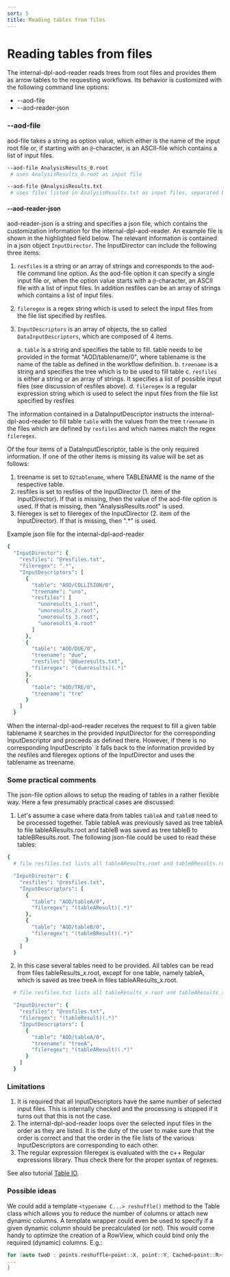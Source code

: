 ```yaml
---
sort: 5
title: Reading tables from files
---
```


# Reading tables from files

The internal-dpl-aod-reader reads trees from root files and provides them as arrow tables to the requesting workflows. Its behavior is customized with the following command line options:

* --aod-file
* --aod-reader-json

### --aod-file

aod-file takes a string as option value, which either is the name of the input root file or, if starting with an `@`-character, is an ASCII-file which contains a list of input files.

```csh
--aod-file AnalysisResults_0.root
 # uses AnalysisResults_0.root as input file

--aod-file @AnalysisResults.txt
 # uses files listed in AnalysisResults.txt as input files, separated by linebreaks

```

#### --aod-reader-json

aod-reader-json is a string and specifies a json file, which contains the
customization information for the internal-dpl-aod-reader. An example file is
shown in the highlighted field below. The relevant information is contained in
a json object `InputDirector`. The InputDirector can include the following
three items:

  1. `resfiles` is a string or an array of strings and corresponds to the aod-file command line option. As the aod-file option it can specify a single input file or, when the option value starts with a `@`-character, an ASCII file with a list of input files. In addition resfiles can be an array of strings which contains a list of input files.
  2. `fileregex` is a regex string which is used to select the input files from the file list specified by resfiles.
  3. `InputDescriptors` is an array of objects, the so called `DataInputDescriptors`, which are composed of 4 items.

     a. `table` is a string and specifies the table to fill. table needs to be provided in the format "AOD/tablename/0", where tablename is the name of the table as defined in the workflow definition.
     b. `treename` is a string and specifies the tree which is to be used to fill table
     c. `resfiles` is either a string or an array of strings. It specifies a list of possible input files (see discussion of resfiles above).
     d. `fileregex` is a regular expression string which is used to select the input files from the file list specified by resfiles

The information contained in a DataInputDescriptor instructs the internal-dpl-aod-reader to fill table `table` with the values from the tree `treename` in the files which are defined by `resfiles` and which names match the regex `fileregex`.

Of the four items of a DataInputDescriptor, table is the only required information. If one of the other items is missing its value will be set as follows:

  1. treename is set to `O2tablename`, where TABLENAME is the name of the respective table.
  2. resfiles is set to resfiles of the InputDirector (1. item of the InputDirector). If that is missing, then the value of the aod-file option is used. If that is missing, then "AnalysisResults.root" is used.
  3. fileregex is set to fileregex of the InputDirector (2. item of the InputDirector). If that is missing, then ".*" is used.

Example json file for the internal-dpl-aod-reader

```csh
{
  "InputDirector": {
    "resfiles": "@resfiles.txt",
    "fileregex": ".*",
    "InputDescriptors": [
      {
        "table": "AOD/COLLISION/0",
        "treename": "uno",
        "resfiles": [
          "unoresults_1.root",
          "unoresults_2.root",
          "unoresults_3.root",
          "unoresults_4.root"
        ]
      },
      {
        "table": "AOD/DUE/0",
        "treename": "due",
        "resfiles": "@dueresults.txt",
        "fileregex": "(dueresults)(.*)"
      },
      {
        "table": "AOD/TRE/0",
        "treename": "tre"
      }
    ]
  }
```

When the internal-dpl-aod-reader receives the request to fill a given table tablename it searches in the provided InputDirector for the corresponding InputDescriptor and proceeds as defined there. However, if there is no corresponding InputDescripto` it falls back to the information provided by the resfiles and fileregex options of the InputDirector and uses the tablename as treename.

### Some practical comments

The json-file option allows to setup the reading of tables in a rather
flexible way. Here a few presumably practical cases are discussed:

  1. Let's assume a case where data from tables `tableA` and `tableB` need to be
processed together. Table tableA was previously saved as tree tableA to file
tableAResults.root and tableB was saved as tree tableB to tableBResults.root.
The following json-file could be used to read these tables:

```csh
{
  # file resfiles.txt lists all tableAResults.root and tableBResults.root files.

  "InputDirector": {
    "resfiles": "@resfiles.txt",
    "InputDescriptors": [
      {
        "table": "AOD/tableA/0",
        "fileregex": "(tableAResult)(.*)"
      },
      {
        "table": "AOD/tableB/0",
        "fileregex": "(tableBResult)(.*)"
      }
    ]
  }
```

  2. In this case several tables need to be provided. All tables can be read from files tableResults_x.root, except for one table, namely tableA, which is saved as tree treeA in files tableAResults_x.root.

```csh
  # file resfiles.txt lists all tableResults_x.root and tableAResults_x.root files.

  "InputDirector": {
    "resfiles": "@resfiles.txt",
    "fileregex": "(tableResult)(.*)"
    "InputDescriptors": [
      {
        "table": "AOD/tableA/0",
        "treename": "treeA",
        "fileregex": "(tableAResult)(.*)"
      }
    ]
  }
```

### Limitations

  1. It is required that all InputDescriptors have the same number of selected input files. This is internally checked and the processing is stopped if it turns out that this is not the case.
  2. The internal-dpl-aod-reader loops over the selected input files in the order as they are listed. It is the duty of the user to make sure that the order is correct and that the order in the file lists
of the various InputDescriptors are corresponding to each other.
  3. The regular expression fileregex is evaluated with the c++ Regular expressions library. Thus check there for the proper syntax of regexes.

See also tutorial [Table IO](../tutorials/tablesIO.md).

### Possible ideas

We could add a template `<typename C...> reshuffle()` method to the Table class which allows you to reduce the number of columns or attach new dynamic columns. A template wrapper could
even be used to specify if a given dynamic column should be precalculated (or not). This would come handy to optimize the creation of a RowView, which could bind only the required (dynamic) columns. E.g.:

```cpp
for (auto twoD : points.reshuffle<point::X, point::Y, Cached<point::R>>()) {
...
}
```
